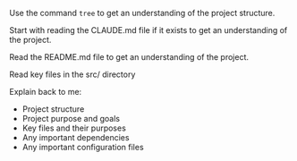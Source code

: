 Use the command `tree` to get an understanding of the project structure.

Start with reading the CLAUDE.md file if it exists to get an understanding of the project.

Read the README.md file to get an understanding of the project.

Read key files in the src/ directory

Explain back to me:
- Project structure
- Project purpose and goals
- Key files and their purposes
- Any important dependencies
- Any important configuration files